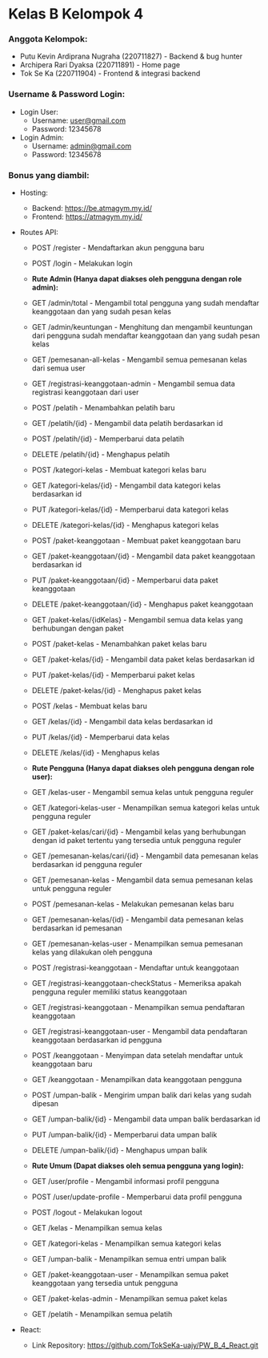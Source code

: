 # Kelas B Kelompok 4

### Anggota Kelompok:
* Putu Kevin Ardiprana Nugraha (220711827) - Backend & bug hunter
* Archipera Rari Dyaksa (220711891) - Home page
* Tok Se Ka (220711904) - Frontend & integrasi backend

### Username & Password Login:
* Login User:
    * Username: user@gmail.com
	* Password: 12345678
* Login Admin:
	* Username: admin@gmail.com
	* Password: 12345678

### Bonus yang diambil:
* Hosting:
	* Backend: https://be.atmagym.my.id/
	* Frontend: https://atmagym.my.id/

* Routes API:
    * POST /register - Mendaftarkan akun pengguna baru
    * POST /login - Melakukan login

    * __Rute Admin (Hanya dapat diakses oleh pengguna dengan role admin):__
    * GET /admin/total - Mengambil total pengguna yang sudah mendaftar keanggotaan dan yang sudah pesan kelas
    * GET /admin/keuntungan - Menghitung dan mengambil keuntungan dari pengguna sudah mendaftar keanggotaan dan yang sudah pesan kelas
    * GET /pemesanan-all-kelas - Mengambil semua pemesanan kelas dari semua user
    * GET /registrasi-keanggotaan-admin - Mengambil semua data registrasi keanggotaan dari user

    * POST /pelatih - Menambahkan pelatih baru
    * GET /pelatih/{id} - Mengambil data pelatih berdasarkan id  
    * POST /pelatih/{id} - Memperbarui data pelatih  
    * DELETE /pelatih/{id} - Menghapus pelatih  

    * POST /kategori-kelas - Membuat kategori kelas baru  
    * GET /kategori-kelas/{id} - Mengambil data kategori kelas berdasarkan id  
    * PUT /kategori-kelas/{id} - Memperbarui data kategori kelas  
    * DELETE /kategori-kelas/{id} - Menghapus kategori kelas  

    * POST /paket-keanggotaan - Membuat paket keanggotaan baru  
    * GET /paket-keanggotaan/{id} - Mengambil data paket keanggotaan berdasarkan id  
    * PUT /paket-keanggotaan/{id} - Memperbarui data paket keanggotaan  
    * DELETE /paket-keanggotaan/{id} - Menghapus paket keanggotaan  

    * GET /paket-kelas/{idKelas} - Mengambil semua data kelas yang berhubungan dengan paket  
    * POST /paket-kelas - Menambahkan paket kelas baru  
    * GET /paket-kelas/{id} - Mengambil data paket kelas berdasarkan id  
    * PUT /paket-kelas/{id} - Memperbarui paket kelas  
    * DELETE /paket-kelas/{id} - Menghapus paket kelas  

    * POST /kelas - Membuat kelas baru  
    * GET /kelas/{id} - Mengambil data kelas berdasarkan id  
    * PUT /kelas/{id} - Memperbarui data kelas  
    * DELETE /kelas/{id} - Menghapus kelas  

    * __Rute Pengguna (Hanya dapat diakses oleh pengguna dengan role user):__
    * GET /kelas-user - Mengambil semua kelas untuk pengguna reguler  
    * GET /kategori-kelas-user - Menampilkan semua kategori kelas untuk pengguna reguler  
    * GET /paket-kelas/cari/{id} - Mengambil kelas yang berhubungan dengan id paket tertentu yang tersedia untuk pengguna reguler  

    * GET /pemesanan-kelas/cari/{id} - Mengambil data pemesanan kelas berdasarkan id pengguna reguler  
    * GET /pemesanan-kelas - Mengambil data semua pemesanan kelas untuk pengguna reguler  
    * POST /pemesanan-kelas - Melakukan pemesanan kelas baru  
    * GET /pemesanan-kelas/{id} - Mengambil data pemesanan kelas berdasarkan id pemesanan  
    * GET /pemesanan-kelas-user - Menampilkan semua pemesanan kelas yang dilakukan oleh pengguna  

    * POST /registrasi-keanggotaan - Mendaftar untuk keanggotaan  
    * GET /registrasi-keanggotaan-checkStatus - Memeriksa apakah pengguna reguler memiliki status keanggotaan  
    * GET /registrasi-keanggotaan - Menampilkan semua pendaftaran keanggotaan  
    * GET /registrasi-keanggotaan-user - Mengambil data pendaftaran keanggotaan berdasarkan id pengguna  

    * POST /keanggotaan - Menyimpan data setelah mendaftar untuk keanggotaan baru  
    * GET /keanggotaan - Menampilkan data keanggotaan pengguna  

    * POST /umpan-balik - Mengirim umpan balik dari kelas yang sudah dipesan  
    * GET /umpan-balik/{id} - Mengambil data umpan balik berdasarkan id  
    * PUT /umpan-balik/{id} - Memperbarui data umpan balik  
    * DELETE /umpan-balik/{id} - Menghapus umpan balik  

    * __Rute Umum (Dapat diakses oleh semua pengguna yang login):__
    * GET /user/profile - Mengambil informasi profil pengguna  
    * POST /user/update-profile - Memperbarui data profil pengguna  

    * POST /logout - Melakukan logout  

    * GET /kelas - Menampilkan semua kelas  
    * GET /kategori-kelas - Menampilkan semua kategori kelas  
    * GET /umpan-balik - Menampilkan semua entri umpan balik  
    * GET /paket-keanggotaan-user - Menampilkan semua paket keanggotaan yang tersedia untuk pengguna  
    * GET /paket-kelas-admin - Menampilkan semua paket kelas  
    * GET /pelatih - Menampilkan semua pelatih  

* React: 
	* Link Repository: https://github.com/TokSeKa-uajy/PW_B_4_React.git
